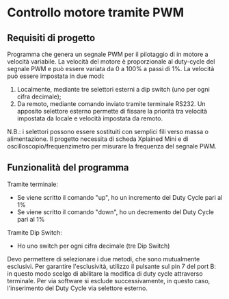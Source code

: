  <h1>Controllo motore tramite PWM</h1> 

 <h2>Requisiti di progetto</h2> 
 
Programma che genera un segnale PWM per il pilotaggio di in motore a velocità variabile.
La velocità del motore è proporzionale al duty-cycle del segnale PWM e può essere variata da 0 a
100% a passi di 1%. La velocità può essere impostata in due modi: 
1. Localmente, mediante tre selettori esterni a dip switch (uno per ogni cifra decimale); 
2. Da remoto, mediante comando inviato tramite terminale RS232. Un apposito selettore esterno permette di fissare la priorità tra
velocità impostata da locale e velocità impostata da remoto.

N.B.: i selettori possono essere sostituiti con semplici fili verso massa o alimentazione.
Il progetto necessita di scheda Xplained Mini e di oscilloscopio/frequenzimetro per misurare la
frequenza del segnale PWM.

 <h2>Funzionalità del programma</h2> 
 
Tramite terminale:
* Se viene scritto il comando "up", ho un incremento del Duty Cycle pari al 1%
* Se viene scritto il comando "down", ho un decremento del Duty Cycle pari al 1%

Tramite Dip Switch:
* Ho uno switch per ogni cifra decimale (tre Dip Switch)

Devo permettere di selezionare i due metodi, che sono mutualmente esclusivi. Per garantire l'esclusività,
utilizzo il pulsante sul pin 7 del port B: in questo modo scelgo di abilitare la modifica di duty cycle
attraverso terminale. Per via software si esclude successivamente, in questo caso, l'inserimento del Duty Cycle
via selettore esterno.

